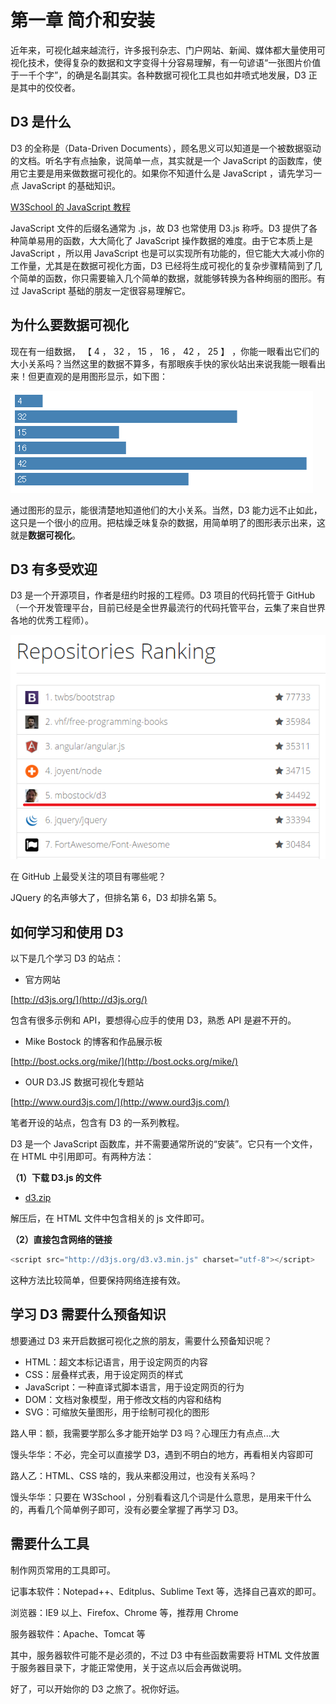 # 第一章 简介和安装

近年来，可视化越来越流行，许多报刊杂志、门户网站、新闻、媒体都大量使用可视化技术，使得复杂的数据和文字变得十分容易理解，有一句谚语“一张图片价值于一千个字”，的确是名副其实。各种数据可视化工具也如井喷式地发展，D3 正是其中的佼佼者。

## D3 是什么

D3 的全称是（Data-Driven Documents），顾名思义可以知道是一个被数据驱动的文档。听名字有点抽象，说简单一点，其实就是一个 JavaScript 的函数库，使用它主要是用来做数据可视化的。如果你不知道什么是 JavaScript ，请先学习一点 JavaScript 的基础知识。

[W3School 的 JavaScript 教程](http://www.w3school.com.cn/js/)

JavaScript 文件的后缀名通常为 .js，故 D3 也常使用 D3.js 称呼。D3 提供了各种简单易用的函数，大大简化了 JavaScript 操作数据的难度。由于它本质上是 JavaScript ，所以用 JavaScript 也是可以实现所有功能的，但它能大大减小你的工作量，尤其是在数据可视化方面，D3 已经将生成可视化的复杂步骤精简到了几个简单的函数，你只需要输入几个简单的数据，就能够转换为各种绚丽的图形。有过 JavaScript 基础的朋友一定很容易理解它。

## 为什么要数据可视化

现在有一组数据， 【 4 ， 32 ， 15 ， 16 ， 42 ， 25 】 ，你能一眼看出它们的大小关系吗？当然这里的数据不算多，有那眼疾手快的家伙站出来说我能一眼看出来！但更直观的是用图形显示，如下图：

![柱形图](./images/intro-1.png)

通过图形的显示，能很清楚地知道他们的大小关系。当然，D3 能力远不止如此，这只是一个很小的应用。把枯燥乏味复杂的数据，用简单明了的图形表示出来，这就是**数据可视化**。

## D3 有多受欢迎

D3 是一个开源项目，作者是纽约时报的工程师。D3 项目的代码托管于 GitHub（一个开发管理平台，目前已经是全世界最流行的代码托管平台，云集了来自世界各地的优秀工程师）。

![Github仓库排名](./images/intro-2.png)

在 GitHub 上最受关注的项目有哪些呢？

JQuery 的名声够大了，但排名第 6，D3 却排名第 5。

## 如何学习和使用 D3

以下是几个学习 D3 的站点：

- 官方网站

[http://d3js.org/](http://d3js.org/)

包含有很多示例和 API，要想得心应手的使用 D3，熟悉 API 是避不开的。

- Mike Bostock 的博客和作品展示板

[http://bost.ocks.org/mike/](http://bost.ocks.org/mike/)

- OUR D3.JS 数据可视化专题站

[http://www.ourd3js.com/](http://www.ourd3js.com/)

笔者开设的站点，包含有 D3 的一系列教程。

D3 是一个 JavaScript 函数库，并不需要通常所说的“安装”。它只有一个文件，在 HTML 中引用即可。有两种方法：

**（1）下载 D3.js 的文件**

- [d3.zip](https://github.com/mbostock/d3/releases/download/v3.4.8/d3.zip)

解压后，在 HTML 文件中包含相关的 js 文件即可。

**（2）直接包含网络的链接**

```javascript
<script src="http://d3js.org/d3.v3.min.js" charset="utf-8"></script>
```

这种方法比较简单，但要保持网络连接有效。

## 学习 D3 需要什么预备知识

想要通过 D3 来开启数据可视化之旅的朋友，需要什么预备知识呢？

- HTML：超文本标记语言，用于设定网页的内容
- CSS：层叠样式表，用于设定网页的样式
- JavaScript：一种直译式脚本语言，用于设定网页的行为
- DOM：文档对象模型，用于修改文档的内容和结构
- SVG：可缩放矢量图形，用于绘制可视化的图形

路人甲：额，我需要学那么多才能开始学 D3 吗？心理压力有点点...大

馒头华华：不必，完全可以直接学 D3，遇到不明白的地方，再看相关内容即可

路人乙：HTML、CSS 啥的，我从来都没用过，也没有关系吗？

馒头华华：只要在 W3School ，分别看看这几个词是什么意思，是用来干什么的，再看几个简单例子即可，没有必要全掌握了再学习 D3。

## 需要什么工具

制作网页常用的工具即可。

记事本软件：Notepad++、Editplus、Sublime Text 等，选择自己喜欢的即可。

浏览器：IE9 以上、Firefox、Chrome 等，推荐用 Chrome

服务器软件：Apache、Tomcat 等

其中，服务器软件可能不是必须的，不过 D3 中有些函数需要将 HTML 文件放置于服务器目录下，才能正常使用，关于这点以后会再做说明。

好了，可以开始你的 D3 之旅了。祝你好运。
